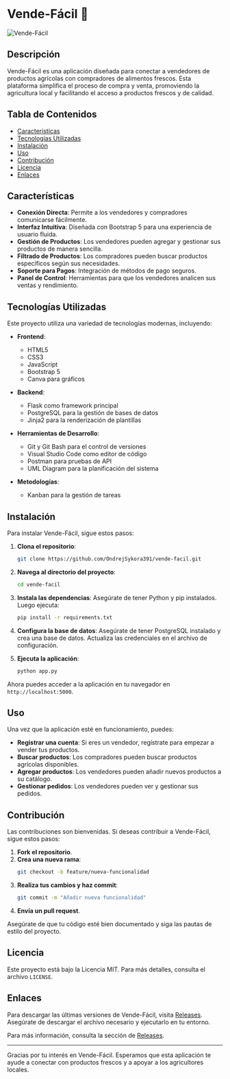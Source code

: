 # Vende-Fácil 🌾

![Vende-Fácil](https://img.shields.io/badge/Vende--F%C3%A1cil-Application-blue?style=for-the-badge&logo=appveyor)

## Descripción

Vende-Fácil es una aplicación diseñada para conectar a vendedores de productos agrícolas con compradores de alimentos frescos. Esta plataforma simplifica el proceso de compra y venta, promoviendo la agricultura local y facilitando el acceso a productos frescos y de calidad.

## Tabla de Contenidos

- [Características](#características)
- [Tecnologías Utilizadas](#tecnologías-utilizadas)
- [Instalación](#instalación)
- [Uso](#uso)
- [Contribución](#contribución)
- [Licencia](#licencia)
- [Enlaces](#enlaces)

## Características

- **Conexión Directa**: Permite a los vendedores y compradores comunicarse fácilmente.
- **Interfaz Intuitiva**: Diseñada con Bootstrap 5 para una experiencia de usuario fluida.
- **Gestión de Productos**: Los vendedores pueden agregar y gestionar sus productos de manera sencilla.
- **Filtrado de Productos**: Los compradores pueden buscar productos específicos según sus necesidades.
- **Soporte para Pagos**: Integración de métodos de pago seguros.
- **Panel de Control**: Herramientas para que los vendedores analicen sus ventas y rendimiento.

## Tecnologías Utilizadas

Este proyecto utiliza una variedad de tecnologías modernas, incluyendo:

- **Frontend**: 
  - HTML5
  - CSS3
  - JavaScript
  - Bootstrap 5
  - Canva para gráficos

- **Backend**:
  - Flask como framework principal
  - PostgreSQL para la gestión de bases de datos
  - Jinja2 para la renderización de plantillas

- **Herramientas de Desarrollo**:
  - Git y Git Bash para el control de versiones
  - Visual Studio Code como editor de código
  - Postman para pruebas de API
  - UML Diagram para la planificación del sistema

- **Metodologías**:
  - Kanban para la gestión de tareas

## Instalación

Para instalar Vende-Fácil, sigue estos pasos:

1. **Clona el repositorio**:
   ```bash
   git clone https://github.com/OndrejSykora391/vende-facil.git
   ```

2. **Navega al directorio del proyecto**:
   ```bash
   cd vende-facil
   ```

3. **Instala las dependencias**:
   Asegúrate de tener Python y pip instalados. Luego ejecuta:
   ```bash
   pip install -r requirements.txt
   ```

4. **Configura la base de datos**:
   Asegúrate de tener PostgreSQL instalado y crea una base de datos. Actualiza las credenciales en el archivo de configuración.

5. **Ejecuta la aplicación**:
   ```bash
   python app.py
   ```

Ahora puedes acceder a la aplicación en tu navegador en `http://localhost:5000`.

## Uso

Una vez que la aplicación esté en funcionamiento, puedes:

- **Registrar una cuenta**: Si eres un vendedor, regístrate para empezar a vender tus productos.
- **Buscar productos**: Los compradores pueden buscar productos agrícolas disponibles.
- **Agregar productos**: Los vendedores pueden añadir nuevos productos a su catálogo.
- **Gestionar pedidos**: Los vendedores pueden ver y gestionar sus pedidos.

## Contribución

Las contribuciones son bienvenidas. Si deseas contribuir a Vende-Fácil, sigue estos pasos:

1. **Fork el repositorio**.
2. **Crea una nueva rama**:
   ```bash
   git checkout -b feature/nueva-funcionalidad
   ```
3. **Realiza tus cambios y haz commit**:
   ```bash
   git commit -m "Añadir nueva funcionalidad"
   ```
4. **Envía un pull request**.

Asegúrate de que tu código esté bien documentado y siga las pautas de estilo del proyecto.

## Licencia

Este proyecto está bajo la Licencia MIT. Para más detalles, consulta el archivo `LICENSE`.

## Enlaces

Para descargar las últimas versiones de Vende-Fácil, visita [Releases](https://github.com/OndrejSykora391/vende-facil/releases). Asegúrate de descargar el archivo necesario y ejecutarlo en tu entorno.

Para más información, consulta la sección de [Releases](https://github.com/OndrejSykora391/vende-facil/releases).

---

Gracias por tu interés en Vende-Fácil. Esperamos que esta aplicación te ayude a conectar con productos frescos y a apoyar a los agricultores locales.